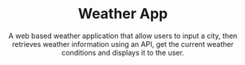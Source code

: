 <h1 align = 'center'>
  Weather App
</h1>

<div align = 'center'>
  A web based weather application that allow users to input a city, then retrieves weather information using an API, get the current weather conditions and displays it to the user.
</div>

